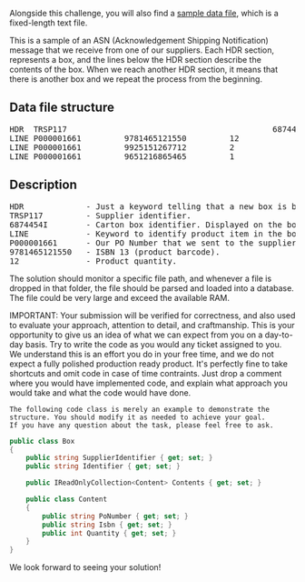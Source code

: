 Alongside this challenge, you will also find a [sample data file](data.txt), which is a fixed-length text file.

This is a sample of an ASN (Acknowledgement Shipping Notification) message that we receive from one of our suppliers.
Each HDR section, represents a box, and the lines below the HDR section describe the contents of the box.
When we reach another HDR section, it means that there is another box and we repeat the process from the beginning.

## Data file structure
<pre>
HDR  TRSP117                                           6874454I                           
LINE P000001661         9781465121550         12     
LINE P000001661         9925151267712         2      
LINE P000001661         9651216865465         1      
</pre>

## Description
<pre>
HDR             - Just a keyword telling that a new box is being described.
TRSP117         - Supplier identifier.
6874454I        - Carton box identifier. Displayed on the box.
LINE            - Keyword to identify product item in the box.
P000001661      - Our PO Number that we sent to the supplier.
9781465121550   - ISBN 13 (product barcode).
12              - Product quantity.
</pre>

The solution should monitor a specific file path, and whenever a file is dropped in that folder, the file should be parsed and loaded into a database.
The file could be very large and exceed the available RAM.

IMPORTANT: Your submission will be verified for correctness, and also used to evaluate your approach, attention to detail, and craftmanship. 
This is your opportunity to give us an idea of what we can expect from you on a day-to-day basis. Try to write the code as you would any ticket assigned to you. 
We understand this is an effort you do in your free time, and we do not expect a fully polished production ready product. It's perfectly fine to take shortcuts and omit code 
in case of time contraints. Just drop a comment where you would have implemented code, and explain what approach you would take and what the code would have done.

    The following code class is merely an example to demonstrate the structure. You should modify it as needed to achieve your goal.
    If you have any question about the task, please feel free to ask.

```csharp
public class Box
{
    public string SupplierIdentifier { get; set; }
    public string Identifier { get; set; }

    public IReadOnlyCollection<Content> Contents { get; set; } 

    public class Content
    {
        public string PoNumber { get; set; }
        public string Isbn { get; set; }
        public int Quantity { get; set; }
    }
}
```
We look forward to seeing your solution!